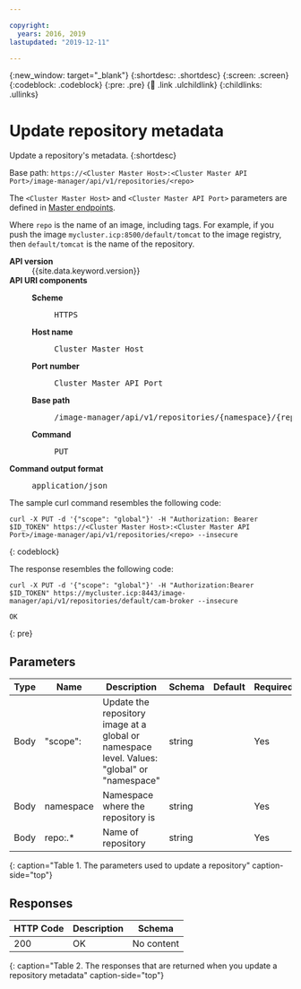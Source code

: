 ```yaml
---

copyright:
  years: 2016, 2019
lastupdated: "2019-12-11"

---
```


{:new_window: target="_blank"}
{:shortdesc: .shortdesc}
{:screen: .screen}
{:codeblock: .codeblock}
{:pre: .pre}
{:child: .link .ulchildlink}
{:childlinks: .ullinks}

# Update repository metadata

Update a repository's metadata.
{:shortdesc}

Base path: `https://<Cluster Master Host>:<Cluster Master API Port>/image-manager/api/v1/repositories/<repo>`

The `<Cluster Master Host>` and `<Cluster Master API Port>` parameters are defined in [Master endpoints](../../installer/3.2.2/cluster_endpoints.md#master).

Where `repo` is the name of an image, including tags. For example, if you push the image `mycluster.icp:8500/default/tomcat` to the image registry, then `default/tomcat` is the name of the repository.

<dl>
<dt><b>API version</b></dt>
<dd>{{site.data.keyword.version}}</dd>
<dt><b>API URI components</b></dt>
<dd>
<dl>
<dt><b>Scheme</b></dt>
<dd><pre>HTTPS</pre></dd>
<dt><b>Host name</b></dt>
<dd><pre>Cluster Master Host</pre></dd>
<dt><b>Port number</b></dt>
<dd><pre>Cluster Master API Port</pre></dd>
<dt><b>Base path</b></dt>
<dd><pre>/image-manager/api/v1/repositories/{namespace}/{repo}</pre></dd>
<dt><b>Command</b></dt>
<dd><pre>PUT</pre></dd>
</dl>
</dd>
<dt><b>Command output format</b></dt>
<dd><pre>application/json</pre></dd>
</dl>


The sample curl command resembles the following code:

```
curl -X PUT -d '{"scope": "global"}' -H "Authorization: Bearer $ID_TOKEN" https://<Cluster Master Host>:<Cluster Master API Port>/image-manager/api/v1/repositories/<repo> --insecure
```
{: codeblock}

The response resembles the following code:

```
curl -X PUT -d '{"scope": "global"}' -H "Authorization:Bearer $ID_TOKEN" https://mycluster.icp:8443/image-manager/api/v1/repositories/default/cam-broker --insecure

OK
```
{: pre}

## Parameters

|Type|Name|Description|Schema|Default|Required|
|----|----|-----------|------|-------|--------|
|Body|"scope":|Update the repository image at a global or namespace level. Values: "global" or "namespace"|string||Yes|
|Body|namespace|Namespace where the repository is|string|| Yes|
|Body|repo:.*|Name of repository|string|| Yes|
{: caption="Table 1. The parameters used to update a repository" caption-side="top"}

## Responses

|HTTP Code|Description|Schema|
|---------|-----------|------|
|200|OK|No content|
{: caption="Table 2. The responses that are returned when you update a repository metadata" caption-side="top"}
